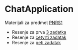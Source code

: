 # ChatApplication
Materijali za predmet [PNRS1](http://www.rt-rk.uns.ac.rs/predmeti/e2/pnrs-1-projektovanje-namenskih-ra%C4%8Dunarskih-struktura-1)

- Resenje za prva [3 zadatka](https://github.com/fjasic/ChatApplication/releases/tag/v0.3) 
- Resenje za [cetvrti zadatak](https://github.com/fjasic/ChatApplication/releases/tag/v0.4)
- Resenje za [peti zadatak](https://github.com/fjasic/ChatApplication/releases/tag/v0.5)
